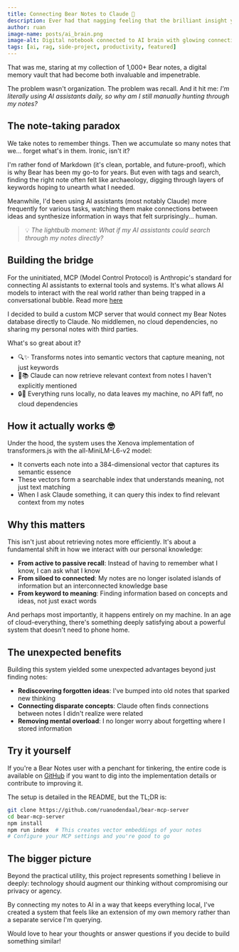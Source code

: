 ```yaml
---
title: Connecting Bear Notes to Claude 🧠
description: Ever had that nagging feeling that the brilliant insight you need is buried somewhere in your notes, but you can't quite remember where?
author: ruan
image-name: posts/ai_brain.png
image-alt: Digital notebook connected to AI brain with glowing connections
tags: [ai, rag, side-project, productivity, featured]
---
```


That was me, staring at my collection of 1,000+ Bear notes, a digital memory vault that had become both invaluable and impenetrable.

The problem wasn't organization. The problem was recall. And it hit me: *I'm literally using AI assistants daily, so why am I still manually hunting through my notes?*

## The note-taking paradox

We take notes to remember things. Then we accumulate so many notes that we... forget what's in them. Ironic, isn't it?

I'm rather fond of Markdown (it's clean, portable, and future-proof), which is why Bear has been my go-to for years. But even with tags and search, finding the right note often felt like archaeology, digging through layers of keywords hoping to unearth what I needed.

Meanwhile, I'd been using AI assistants (most notably Claude) more frequently for various tasks, watching them make connections between ideas and synthesize information in ways that felt surprisingly... human.

> 💡 *The lightbulb moment: What if my AI assistants could search through my notes directly?*

## Building the bridge

For the uninitiated, MCP (Model Control Protocol) is Anthropic's standard for connecting AI assistants to external tools and systems. It's what allows AI models to interact with the real world rather than being trapped in a conversational bubble. Read more [here](https://www.anthropic.com/news/model-context-protocol)

I decided to build a custom MCP server that would connect my Bear Notes database directly to Claude. No middlemen, no cloud dependencies, no sharing my personal notes with third parties.

What's so great about it?

- 🔍✨ Transforms notes into semantic vectors that capture meaning, not just keywords
- 🤖📚 Claude can now retrieve relevant context from notes I haven't explicitly mentioned 
- 🔒🎉 Everything runs locally, no data leaves my machine, no API faff, no cloud dependencies 

## How it actually works 🤓

Under the hood, the system uses the Xenova implementation of transformers.js with the all-MiniLM-L6-v2 model:

- It converts each note into a 384-dimensional vector that captures its semantic essence
- These vectors form a searchable index that understands meaning, not just text matching
- When I ask Claude something, it can query this index to find relevant context from my notes

## Why this matters

This isn't just about retrieving notes more efficiently. It's about a fundamental shift in how we interact with our personal knowledge:

- **From active to passive recall**: Instead of having to remember what I know, I can ask what I know
- **From siloed to connected**: My notes are no longer isolated islands of information but an interconnected knowledge base
- **From keyword to meaning**: Finding information based on concepts and ideas, not just exact words

And perhaps most importantly, it happens entirely on my machine. In an age of cloud-everything, there's something deeply satisfying about a powerful system that doesn't need to phone home.

## The unexpected benefits

Building this system yielded some unexpected advantages beyond just finding notes:

- **Rediscovering forgotten ideas**: I've bumped into old notes that sparked new thinking
- **Connecting disparate concepts**: Claude often finds connections between notes I didn't realize were related
- **Removing mental overload**: I no longer worry about forgetting where I stored information

## Try it yourself

If you're a Bear Notes user with a penchant for tinkering, the entire code is available on [GitHub](https://github.com/ruanodendaal/bear-mcp-server) if you want to dig into the implementation details or contribute to improving it.

The setup is detailed in the README, but the TL;DR is:

```bash
git clone https://github.com/ruanodendaal/bear-mcp-server
cd bear-mcp-server
npm install
npm run index  # This creates vector embeddings of your notes
# Configure your MCP settings and you're good to go
```

## The bigger picture

Beyond the practical utility, this project represents something I believe in deeply: technology should augment our thinking without compromising our privacy or agency.

By connecting my notes to AI in a way that keeps everything local, I've created a system that feels like an extension of my own memory rather than a separate service I'm querying.

Would love to hear your thoughts or answer questions if you decide to build something similar!